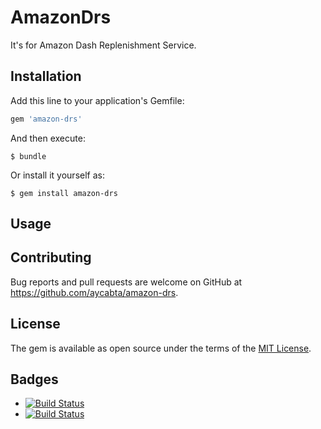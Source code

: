 # AmazonDrs

It's for Amazon Dash Replenishment Service.

## Installation

Add this line to your application's Gemfile:

```ruby
gem 'amazon-drs'
```

And then execute:

    $ bundle

Or install it yourself as:

    $ gem install amazon-drs

## Usage

## Contributing

Bug reports and pull requests are welcome on GitHub at https://github.com/aycabta/amazon-drs.


## License

The gem is available as open source under the terms of the [MIT License](http://opensource.org/licenses/MIT).

## Badges

- [![Build Status](https://travis-ci.org/aycabta/amazon-drs.svg)](https://travis-ci.org/aycabta/amazon-drs)
- [![Build Status](https://ci.appveyor.com/api/projects/status/github/aycabta/amazon-drs?branch=master&svg=true)](https://ci.appveyor.com/project/aycabta/amazon-drs)
